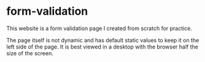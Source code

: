 # form-validation
This website is a form validation page I created from scratch for practice.

The page itself is not dynamic and has default static values to keep it on the left side of the page.
It is best viewed in a desktop with the browser half the size of the screen.
